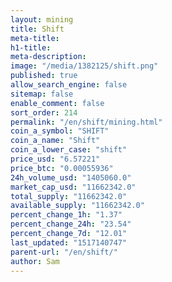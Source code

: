 ```yaml
---
layout: mining
title: Shift
meta-title: 
h1-title: 
meta-description: 
image: "/media/1382125/shift.png"
published: true
allow_search_engine: false
sitemap: false
enable_comment: false
sort_order: 214
permalink: "/en/shift/mining.html"
coin_a_symbol: "SHIFT"
coin_a_name: "Shift"
coin_a_lower_case: "shift"
price_usd: "6.57221"
price_btc: "0.00055936"
24h_volume_usd: "1405060.0"
market_cap_usd: "11662342.0"
total_supply: "11662342.0"
available_supply: "11662342.0"
percent_change_1h: "1.37"
percent_change_24h: "23.54"
percent_change_7d: "12.01"
last_updated: "1517140747"
parent-url: "/en/shift/"
author: Sam
---
```



